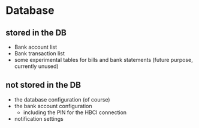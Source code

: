 # Database #

## stored in the DB ##
  * Bank account list
  * Bank transaction list
  * some experimental tables for bills and bank statements (future purpose, currently unused)

## not stored in the DB ##
  * the database configuration (of course)
  * the bank account configuration
    * including the PIN for the HBCI connection
  * notification settings